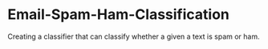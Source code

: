 # Email-Spam-Ham-Classification
Creating a classifier that can classify whether a given a text is spam or ham.
